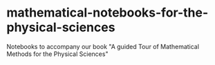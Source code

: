 # mathematical-notebooks-for-the-physical-sciences
Notebooks to accompany our book "A guided Tour of Mathematical Methods for the Physical Sciences"
